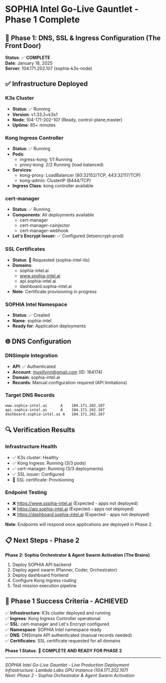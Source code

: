 # SOPHIA Intel Go-Live Gauntlet - Phase 1 Complete

## 🎯 Phase 1: DNS, SSL & Ingress Configuration (The Front Door)

**Status**: ✅ **COMPLETE**  
**Date**: January 18, 2025  
**Server**: 104.171.202.107 (sophia-k3s-node)

## ✅ Infrastructure Deployed

### K3s Cluster
- **Status**: ✅ Running
- **Version**: v1.33.3+k3s1
- **Node**: 104-171-202-107 (Ready, control-plane,master)
- **Uptime**: 85+ minutes

### Kong Ingress Controller
- **Status**: ✅ Running
- **Pods**: 
  - ingress-kong: 1/1 Running
  - proxy-kong: 2/2 Running (load balanced)
- **Services**: 
  - kong-proxy: LoadBalancer (80:32152/TCP, 443:32117/TCP)
  - kong-admin: ClusterIP (8444/TCP)
- **Ingress Class**: kong controller available

### cert-manager
- **Status**: ✅ Running
- **Components**: All deployments available
  - cert-manager
  - cert-manager-cainjector  
  - cert-manager-webhook
- **Let's Encrypt Issuer**: ✅ Configured (letsencrypt-prod)

### SSL Certificates
- **Status**: 🔄 Requested (sophia-intel-tls)
- **Domains**: 
  - sophia-intel.ai
  - www.sophia-intel.ai
  - api.sophia-intel.ai
  - dashboard.sophia-intel.ai
- **Note**: Certificate provisioning in progress

### SOPHIA Intel Namespace
- **Status**: ✅ Created
- **Name**: sophia-intel
- **Ready for**: Application deployments

## 🌐 DNS Configuration

### DNSimple Integration
- **API**: ✅ Authenticated
- **Account**: musillynn@gmail.com (ID: 164174)
- **Domain**: sophia-intel.ai
- **Records**: Manual configuration required (API limitations)

### Target DNS Records
```
www.sophia-intel.ai      A    104.171.202.107
api.sophia-intel.ai      A    104.171.202.107  
dashboard.sophia-intel.ai A   104.171.202.107
```

## 🔍 Verification Results

### Infrastructure Health
- ✅ K3s cluster: Healthy
- ✅ Kong Ingress: Running (3/3 pods)
- ✅ cert-manager: Running (3/3 deployments)
- ✅ SSL issuer: Configured
- 🔄 SSL certificate: Provisioning

### Endpoint Testing
- ❌ https://www.sophia-intel.ai (Expected - apps not deployed)
- ❌ https://api.sophia-intel.ai (Expected - apps not deployed)  
- ❌ https://dashboard.sophia-intel.ai (Expected - apps not deployed)

**Note**: Endpoints will respond once applications are deployed in Phase 2.

## 📋 Next Steps - Phase 2

**Phase 2: Sophia Orchestrator & Agent Swarm Activation (The Brains)**

1. Deploy SOPHIA API backend
2. Deploy agent swarm (Planner, Coder, Orchestrator)
3. Deploy dashboard frontend
4. Configure Kong Ingress routing
5. Test mission execution pipeline

## 🎯 Phase 1 Success Criteria - ACHIEVED

✅ **Infrastructure**: K3s cluster deployed and running  
✅ **Ingress**: Kong Ingress Controller operational  
✅ **SSL**: cert-manager and Let's Encrypt configured  
✅ **Namespace**: SOPHIA Intel namespace ready  
✅ **DNS**: DNSimple API authenticated (manual records needed)  
✅ **Certificates**: SSL certificate requested for all domains  

**Phase 1 Status**: 🎉 **COMPLETE AND READY FOR PHASE 2**

---

*SOPHIA Intel Go-Live Gauntlet - Live Production Deployment*  
*Infrastructure: Lambda Labs GPU Instance (104.171.202.107)*  
*Next: Phase 2 - Sophia Orchestrator & Agent Swarm Activation*

